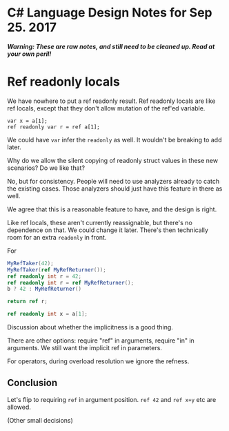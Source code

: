 # C# Language Design Notes for Sep 25. 2017

***Warning: These are raw notes, and still need to be cleaned up. Read at your own peril!***

# Ref readonly locals

We have nowhere to put a ref readonly result. Ref readonly locals are like ref locals, except that they don't allow mutation of the ref'ed variable.

```
var x = a[1];
ref readonly var r = ref a[1];
```

We could have `var` infer the `readonly` as well. It wouldn't be breaking to add later.

Why do we allow the silent copying of readonly struct values in these new scenarios? Do we like that?

No, but for consistency. People will need to use analyzers already to catch the existing cases. Those analyzers should just have this feature in there as well.

We agree that this is a reasonable feature to have, and the design is right.

Like ref locals, these aren't currently reassignable, but there's no dependence on that. We could change it later. There's then technically room for an extra `readonly` in front.

For 

``` c#
MyRefTaker(42);
MyRefTaker(ref MyRefReturner());
ref readonly int r = 42;
ref readonly int r = ref MyRefReturner();
b ? 42 : MyRefReturner()

return ref r;

ref readonly int x = a[1];
```

Discussion about whether the implicitness is a good thing. 

There are other options: require "ref" in arguments, require "in" in arguments. We still want the implicit ref in parameters.

For operators, during overload resolution we ignore the refness.

## Conclusion

Let's flip to requiring `ref` in argument position. `ref 42` and `ref x+y` etc are allowed.


(Other small decisions)


